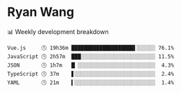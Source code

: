 # Ryan Wang

 <!-- waka-box start -->
📊 Weekly development breakdown
```text
Vue.js     🕓 19h36m ████████████████████▌░░░░░░ 76.1%
JavaScript 🕓 2h57m  ███░░░░░░░░░░░░░░░░░░░░░░░░ 11.5%
JSON       🕓 1h7m   █▏░░░░░░░░░░░░░░░░░░░░░░░░░  4.3%
TypeScript 🕓 37m    ▋░░░░░░░░░░░░░░░░░░░░░░░░░░  2.4%
YAML       🕓 21m    ▍░░░░░░░░░░░░░░░░░░░░░░░░░░  1.4%
```
<!-- Powered by https://github.com/YouEclipse/waka-box-go . -->
<!-- waka-box end -->
